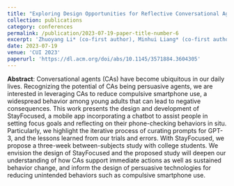 ```yaml
---
title: "Exploring Design Opportunities for Reflective Conversational Agents to Reduce Compulsive Smartphone Use"
collection: publications
category: conferences
permalink: /publication/2023-07-19-paper-title-number-6
excerpt: 'Zhuoyang Li* (co-first author), Minhui Liang* (co-first author), Hai Trung Le, Ray LC, Yuhan Luo'
date: 2023-07-19
venue: 'CUI 2023'
paperurl: 'https://dl.acm.org/doi/abs/10.1145/3571884.3604305'
---
```


**Abstract**: Conversational agents (CAs) have become ubiquitous in our daily lives. Recognizing the potential of CAs being persuasive agents, we are interested in leveraging CAs to reduce compulsive smartphone use, a widespread behavior among young adults that can lead to negative consequences. This work presents the design and development of StayFocused, a mobile app incorporating a chatbot to assist people in setting focus goals and reflecting on their phone-checking behaviors in situ. Particularly, we highlight the iterative process of curating prompts for GPT-3, and the lessons learned from our trials and errors. With StayFocused, we propose a three-week between-subjects study with college students. We envision the design of StayFocused and the proposed study will deepen our understanding of how CAs support immediate actions as well as sustained behavior change, and inform the design of persuasive technologies for reducing unintended behaviors such as compulsive smartphone use.

